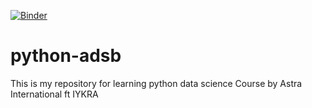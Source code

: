 [![Binder](https://mybinder.org/badge.svg)](https://mybinder.org/v2/gh/stezarpriansya/python-adsb.git/master)
# python-adsb
This is my repository for learning python data science
Course by Astra International ft IYKRA
